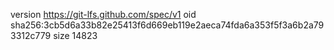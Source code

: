 version https://git-lfs.github.com/spec/v1
oid sha256:3cb5d6a33b82e25413f6d669eb119e2aeca74fda6a353f5f3a6b2a793312c779
size 14823
